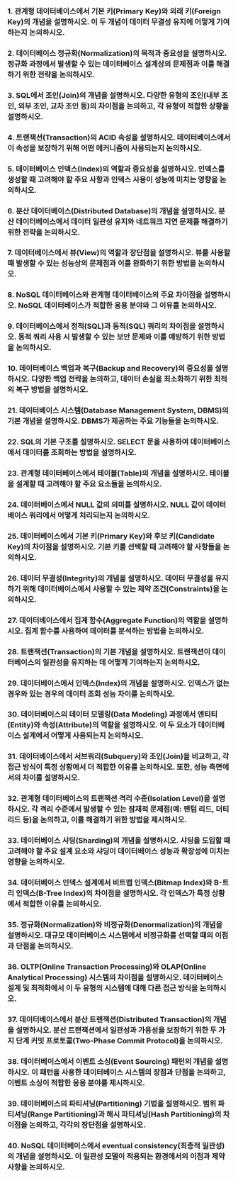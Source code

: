 ### 1. 관계형 데이터베이스에서 기본 키(Primary Key)와 외래 키(Foreign Key)의 개념을 설명하시오. 이 두 개념이 데이터 무결성 유지에 어떻게 기여하는지 논의하시오.

### 2. 데이터베이스 정규화(Normalization)의 목적과 중요성을 설명하시오. 정규화 과정에서 발생할 수 있는 데이터베이스 설계상의 문제점과 이를 해결하기 위한 전략을 논의하시오.

### 3. SQL에서 조인(Join)의 개념을 설명하시오. 다양한 유형의 조인(내부 조인, 외부 조인, 교차 조인 등)의 차이점을 논의하고, 각 유형이 적합한 상황을 설명하시오.

### 4. 트랜잭션(Transaction)의 ACID 속성을 설명하시오. 데이터베이스에서 이 속성을 보장하기 위해 어떤 메커니즘이 사용되는지 논의하시오.

### 5. 데이터베이스 인덱스(Index)의 역할과 중요성을 설명하시오. 인덱스를 생성할 때 고려해야 할 주요 사항과 인덱스 사용이 성능에 미치는 영향을 논의하시오.

### 6. 분산 데이터베이스(Distributed Database)의 개념을 설명하시오. 분산 데이터베이스에서 데이터 일관성 유지와 네트워크 지연 문제를 해결하기 위한 전략을 논의하시오.

### 7. 데이터베이스에서 뷰(View)의 역할과 장단점을 설명하시오. 뷰를 사용할 때 발생할 수 있는 성능상의 문제점과 이를 완화하기 위한 방법을 논의하시오.

### 8. NoSQL 데이터베이스와 관계형 데이터베이스의 주요 차이점을 설명하시오. NoSQL 데이터베이스가 적합한 응용 분야와 그 이유를 논의하시오.

### 9. 데이터베이스에서 정적(SQL)과 동적(SQL) 쿼리의 차이점을 설명하시오. 동적 쿼리 사용 시 발생할 수 있는 보안 문제와 이를 예방하기 위한 방법을 논의하시오.

### 10. 데이터베이스 백업과 복구(Backup and Recovery)의 중요성을 설명하시오. 다양한 백업 전략을 논의하고, 데이터 손실을 최소화하기 위한 최적의 복구 방법을 설명하시오.

### 21. 데이터베이스 시스템(Database Management System, DBMS)의 기본 개념을 설명하시오. DBMS가 제공하는 주요 기능들을 논의하시오.

### 22. SQL의 기본 구조를 설명하시오. SELECT 문을 사용하여 데이터베이스에서 데이터를 조회하는 방법을 설명하시오.

### 23. 관계형 데이터베이스에서 테이블(Table)의 개념을 설명하시오. 테이블을 설계할 때 고려해야 할 주요 요소들을 논의하시오.

### 24. 데이터베이스에서 NULL 값의 의미를 설명하시오. NULL 값이 데이터베이스 쿼리에서 어떻게 처리되는지 논의하시오.

### 25. 데이터베이스에서 기본 키(Primary Key)와 후보 키(Candidate Key)의 차이점을 설명하시오. 기본 키를 선택할 때 고려해야 할 사항들을 논의하시오.

### 26. 데이터 무결성(Integrity)의 개념을 설명하시오. 데이터 무결성을 유지하기 위해 데이터베이스에서 사용할 수 있는 제약 조건(Constraints)을 논의하시오.

### 27. 데이터베이스에서 집계 함수(Aggregate Function)의 역할을 설명하시오. 집계 함수를 사용하여 데이터를 분석하는 방법을 논의하시오.

### 28. 트랜잭션(Transaction)의 기본 개념을 설명하시오. 트랜잭션이 데이터베이스의 일관성을 유지하는 데 어떻게 기여하는지 논의하시오.

### 29. 데이터베이스에서 인덱스(Index)의 개념을 설명하시오. 인덱스가 없는 경우와 있는 경우의 데이터 조회 성능 차이를 논의하시오.

### 30. 데이터베이스의 데이터 모델링(Data Modeling) 과정에서 엔티티(Entity)와 속성(Attribute)의 역할을 설명하시오. 이 두 요소가 데이터베이스 설계에서 어떻게 사용되는지 논의하시오.

### 31. 데이터베이스에서 서브쿼리(Subquery)와 조인(Join)을 비교하고, 각 접근 방식이 특정 상황에서 더 적합한 이유를 논의하시오. 또한, 성능 측면에서의 차이를 설명하시오.

### 32. 관계형 데이터베이스의 트랜잭션 격리 수준(Isolation Level)을 설명하시오. 각 격리 수준에서 발생할 수 있는 잠재적 문제점(예: 팬텀 리드, 더티 리드 등)을 논의하고, 이를 해결하기 위한 방법을 제시하시오.

### 33. 데이터베이스 샤딩(Sharding)의 개념을 설명하시오. 샤딩을 도입할 때 고려해야 할 주요 설계 요소와 샤딩이 데이터베이스 성능과 확장성에 미치는 영향을 논의하시오.

### 34. 데이터베이스 인덱스 설계에서 비트맵 인덱스(Bitmap Index)와 B-트리 인덱스(B-Tree Index)의 차이점을 설명하시오. 각 인덱스가 특정 상황에서 적합한 이유를 논의하시오.

### 35. 정규화(Normalization)와 비정규화(Denormalization)의 개념을 설명하시오. 대규모 데이터베이스 시스템에서 비정규화를 선택할 때의 이점과 단점을 논의하시오.

### 36. OLTP(Online Transaction Processing)와 OLAP(Online Analytical Processing) 시스템의 차이점을 설명하시오. 데이터베이스 설계 및 최적화에서 이 두 유형의 시스템에 대해 다른 접근 방식을 논의하시오.

### 37. 데이터베이스에서 분산 트랜잭션(Distributed Transaction)의 개념을 설명하시오. 분산 트랜잭션에서 일관성과 가용성을 보장하기 위한 두 가지 단계 커밋 프로토콜(Two-Phase Commit Protocol)을 논의하시오.

### 38. 데이터베이스에서 이벤트 소싱(Event Sourcing) 패턴의 개념을 설명하시오. 이 패턴을 사용한 데이터베이스 시스템의 장점과 단점을 논의하고, 이벤트 소싱이 적합한 응용 분야를 제시하시오.

### 39. 데이터베이스의 파티셔닝(Partitioning) 기법을 설명하시오. 범위 파티셔닝(Range Partitioning)과 해시 파티셔닝(Hash Partitioning)의 차이점을 논의하고, 각각의 장단점을 설명하시오.

### 40. NoSQL 데이터베이스에서 eventual consistency(최종적 일관성)의 개념을 설명하시오. 이 일관성 모델이 적용되는 환경에서의 이점과 제약 사항을 논의하시오.
